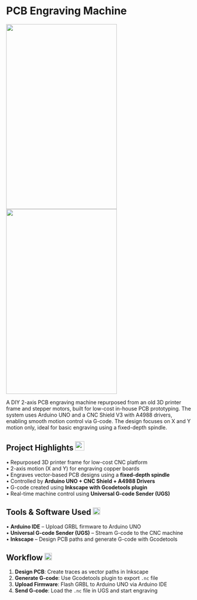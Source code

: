 # PCB Engraving Machine

<img src="https://github.com/user-attachments/assets/d3066266-57d7-422b-92ca-81b4aef8e547" width="300" height="500">
<img src="https://github.com/user-attachments/assets/2d432221-55f3-4a65-9c71-61c4497e9322" width="300" height="500">

A DIY 2-axis PCB engraving machine repurposed from an old 3D printer frame and stepper motors, built for low-cost in-house PCB prototyping. The system uses Arduino UNO and a CNC Shield V3 with A4988 drivers, enabling smooth motion control via G-code. The design focuses on X and Y motion only, ideal for basic engraving using a fixed-depth spindle.

## Project Highlights <image src="https://github.com/user-attachments/assets/aaafbec1-0b6a-4b48-aec2-079f5d2aa902" width="25" height="25">

• Repurposed 3D printer frame for low-cost CNC platform  
• 2-axis motion (X and Y) for engraving copper boards  
• Engraves vector-based PCB designs using a **fixed-depth spindle**  
• Controlled by **Arduino UNO + CNC Shield + A4988 Drivers**  
• G-code created using **Inkscape with Gcodetools plugin**  
• Real-time machine control using **Universal G-code Sender (UGS)** 

## Tools & Software Used <img src="https://github.com/user-attachments/assets/27d657e7-02c7-4a75-abe4-81f2f3b3069f" width="20" height="20">

• **Arduino IDE** – Upload GRBL firmware to Arduino UNO  
• **Universal G-code Sender (UGS)** – Stream G-code to the CNC machine  
• **Inkscape** – Design PCB paths and generate G-code with Gcodetools  

## Workflow <img src="https://github.com/user-attachments/assets/43de194a-7388-4d95-9841-fe13681849cb" width="20" height="20">

1. **Design PCB**: Create traces as vector paths in Inkscape  
2. **Generate G-code**: Use Gcodetools plugin to export `.nc` file  
3. **Upload Firmware**: Flash GRBL to Arduino UNO via Arduino IDE  
4. **Send G-code**: Load the `.nc` file in UGS and start engraving  
